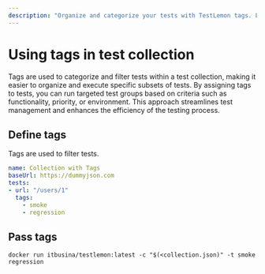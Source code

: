 ```yaml
---
description: "Organize and categorize your tests with TestLemon tags. Learn how to use tagging for test filtering, selective execution, and efficient test suite management in CI/CD pipelines."
---
```


# Using tags in test collection

Tags are used to categorize and filter tests within a test collection, making it easier to organize and execute specific subsets of tests. By assigning tags to tests, you can run targeted test groups based on criteria such as functionality, priority, or environment. This approach streamlines test management and enhances the efficiency of the testing process.

## Define tags

Tags are used to filter tests.

```yaml
name: Collection with Tags
baseUrl: https://dummyjson.com
tests:
- url: "/users/1" 
  tags:
    - smoke
    - regression
```

## Pass tags
```shell
docker run itbusina/testlemon:latest -c "$(<collection.json)" -t smoke regression
```